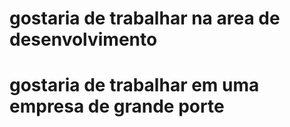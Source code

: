 # gostaria de trabalhar na area de desenvolvimento
# gostaria de trabalhar em uma empresa de grande porte
